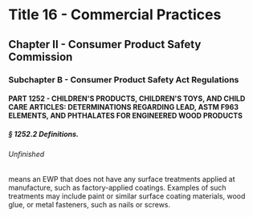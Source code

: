 
# Title 16 - Commercial Practices
## Chapter II - Consumer Product Safety Commission
### Subchapter B - Consumer Product Safety Act Regulations
#### PART 1252 - CHILDREN'S PRODUCTS, CHILDREN'S TOYS, AND CHILD CARE ARTICLES: DETERMINATIONS REGARDING LEAD, ASTM F963 ELEMENTS, AND PHTHALATES FOR ENGINEERED WOOD PRODUCTS
##### § 1252.2 Definitions.
###### Unfinished

means an EWP that does not have any surface treatments applied at manufacture, such as factory-applied coatings. Examples of such treatments may include paint or similar surface coating materials, wood glue, or metal fasteners, such as nails or screws.
